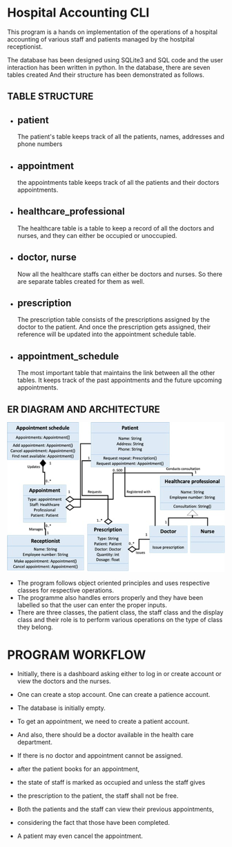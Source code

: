 # Hospital Accounting CLI

This program is a hands on implementation of the operations of a hospital accounting of various staff and patients managed by the hostpital receptionist.

The database has been designed using SQLite3 and SQL code and the user interaction has been written in python. In the database, there are seven tables created And their structure has been demonstrated as follows.

## TABLE STRUCTURE

- ## patient
     The patient's table keeps track of all the patients, names, addresses and phone numbers
- ## appointment
     the appointments table keeps track of all the patients and their doctors appointments.
- ## healthcare_professional
     The healthcare table is a table to keep a record of all the doctors and nurses, and they can either be occupied or unoccupied.

- ## doctor, nurse
     Now all the healthcare staffs can either be doctors and nurses. So there are separate tables created for them as well.

- ## prescription
    The prescription table consists of the prescriptions assigned by the doctor to the patient. And once the prescription gets assigned, their reference will be updated into the appointment schedule table.

- ## appointment_schedule
    The most important table that maintains the link between all the other tables. It keeps track of the past appointments and the future upcoming appointments.

## ER DIAGRAM AND ARCHITECTURE

<img src="https://github.com/abm6/hospital-accounting-CLI/blob/main/assets/er_diagram.jpeg" />


- The program follows object oriented principles and uses respective classes for respective operations.
- The programme also handles errors properly and they have been labelled so that the user can enter the proper inputs.
- There are three classes, the patient class, the staff class and the display class and their role is to perform various operations on the type of class they belong.

# PROGRAM WORKFLOW

- Initially, there is a dashboard asking either to log in or create account or view the doctors and the nurses.

- One can create a stop account. One can create a patience account.

- The database is initially empty.

- To get an appointment, we need to create a patient account.

- And also, there should be a doctor available in the health care department.

- If there is no doctor and appointment cannot be assigned.

- after the patient books for an appointment,

- the state of staff is marked as occupied and unless the staff gives

- the prescription to the patient, the staff shall not be free.

- Both the patients and the staff can view their previous appointments,

- considering the fact that those have been completed.

- A patient may even cancel the appointment.
